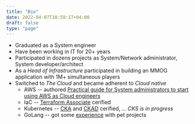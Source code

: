 ```yaml
---
title: "Bio"
date: 2022-04-07T10:59:17+04:00
draft: false
type: "page"
---
```


* Graduated as a System engineer
* Have been working in IT for 20+ years
* Participated in dozens projects as System/Network administrator, System developer/architect
* As a *Head of Infrastructure* participated in building an MMOG application with 1M+ simultaneous players
* Switched to *The Cloud* and became adherent to *Cloud native*
  * AWS -- authored [Practical guide for System administrators to start using AWS as Cloud engineers](https://github.com/cloud-simply/cloud-engineering-aws)
  * IaC -- [Terraform Associate](https://www.credly.com/badges/fd38932a-23e5-476b-bdba-4783cbede490) cerified
  * Kubernetes -- [CKA](https://www.credly.com/badges/1c99169b-69b2-4379-ae30-51e8d50e5805) and [CKAD](https://www.credly.com/badges/aa96608c-241b-4888-8fd0-9430baf80def) cerified, ... *CKS is in progress*
  * GoLang -- got some [experience](https://gist.github.com/mtilson) with pet projects
